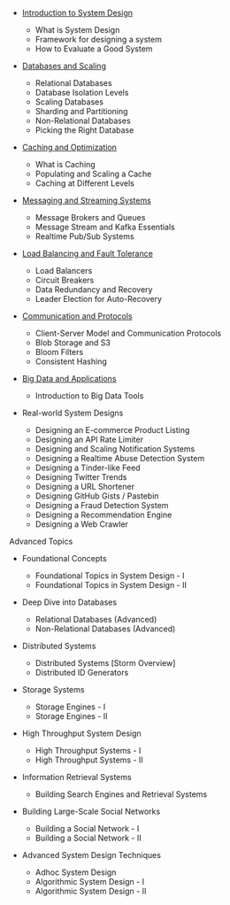 



- [Introduction to System Design](intro.md)
  - What is System Design
  - Framework for designing a system
  - How to Evaluate a Good System
  
- [Databases and Scaling](db.md)
  - Relational Databases
  - Database Isolation Levels
  - Scaling Databases
  - Sharding and Partitioning
  - Non-Relational Databases
  - Picking the Right Database

- [Caching and Optimization](cache.md)
  - What is Caching
  - Populating and Scaling a Cache
  - Caching at Different Levels

- [Messaging and Streaming Systems](streaming.md)
  - Message Brokers and Queues
  - Message Stream and Kafka Essentials
  - Realtime Pub/Sub Systems

- [Load Balancing and Fault Tolerance](load.md)
  - Load Balancers
  - Circuit Breakers
  - Data Redundancy and Recovery
  - Leader Election for Auto-Recovery

- [Communication and Protocols](communication.md)
  - Client-Server Model and Communication Protocols
  - Blob Storage and S3
  - Bloom Filters
  - Consistent Hashing

- [Big Data and Applications](big_data.md)
  - Introduction to Big Data Tools

- Real-world System Designs
  - Designing an E-commerce Product Listing
  - Designing an API Rate Limiter
  - Designing and Scaling Notification Systems
  - Designing a Realtime Abuse Detection System
  - Designing a Tinder-like Feed
  - Designing Twitter Trends
  - Designing a URL Shortener
  - Designing GitHub Gists / Pastebin
  - Designing a Fraud Detection System
  - Designing a Recommendation Engine
  - Designing a Web Crawler

Advanced Topics

- Foundational Concepts
  - Foundational Topics in System Design - I
  - Foundational Topics in System Design - II

- Deep Dive into Databases
  - Relational Databases (Advanced)
  - Non-Relational Databases (Advanced)

- Distributed Systems
  - Distributed Systems [Storm Overview]
  - Distributed ID Generators

- Storage Systems
  - Storage Engines - I
  - Storage Engines - II

- High Throughput System Design
  - High Throughput Systems - I
  - High Throughput Systems - II

- Information Retrieval Systems
  - Building Search Engines and Retrieval Systems

- Building Large-Scale Social Networks
  - Building a Social Network - I
  - Building a Social Network - II

- Advanced System Design Techniques
  - Adhoc System Design
  - Algorithmic System Design - I
  - Algorithmic System Design - II